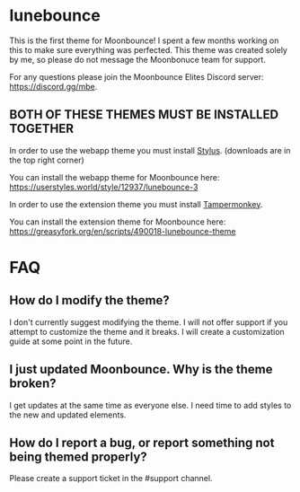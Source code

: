 # lunebounce
This is the first theme for Moonbounce! I spent a few months working on this to make sure everything was perfected. This theme was created solely by me, so please do not message the Moonbonuce team for support.

For any questions please join the Moonbounce Elites Discord server: https://discord.gg/mbe.

## BOTH OF THESE THEMES MUST BE INSTALLED TOGETHER
In order to use the webapp theme you must install [Stylus](https://add0n.com/stylus.html). (downloads are in the top right corner)

You can install the webapp theme for Moonbounce here: https://userstyles.world/style/12937/lunebounce-3


In order to use the extension theme you must install [Tampermonkey](https://www.tampermonkey.net/).

You can install the extension theme for Moonbounce here: https://greasyfork.org/en/scripts/490018-lunebounce-theme

# FAQ
## How do I modify the theme?
I don't currently suggest modifying the theme. I will not offer support if you attempt to customize the theme and it breaks.
I will create a customization guide at some point in the future.

## I just updated Moonbounce. Why is the theme broken?
I get updates at the same time as everyone else. I need time to add styles to the new and updated elements.

## How do I report a bug, or report something not being themed properly?
Please create a support ticket in the #support channel.
